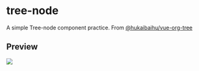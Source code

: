 # tree-node

A simple Tree-node component practice. From [@hukaibaihu/vue-org-tree](https://github.com/hukaibaihu/vue-org-tree)


## Preview

<img src="http://oubmzdsl3.bkt.clouddn.com/Snipaste_2018-05-20_12-26-50.png" />
